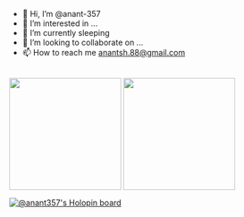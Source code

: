 - 👋 Hi, I’m @anant-357
- 👀 I’m interested in ...
- 🌱 I’m currently sleeping
- 💞️ I’m looking to collaborate on ...
- 📫 How to reach me anantsh.88@gmail.com
</br>
<img height=200 align="center" src="https://github-readme-stats.vercel.app/api?username=anant-357&theme=gruvbox" />
<img height=200 align="center" src="https://github-readme-stats.vercel.app/api/top-langs?username=anant-357&layout=compact&langs_count=8&card_width=320&theme=gruvbox" />
</br>
  
[![@anant357's Holopin board](https://holopin.me/anant357)](https://holopin.io/@anant357)
<!---
anant-357/anant-357 is a ✨ special ✨ repository because its `README.md` (this file) appears on your GitHub profile.
You can click the Preview link to take a look at your changes.
--->
